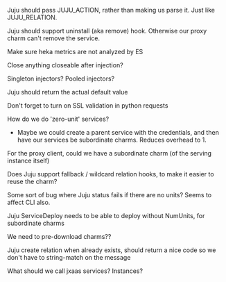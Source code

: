 Juju should pass JUJU_ACTION, rather than making us parse it.  Just like JUJU_RELATION.

Juju should support uninstall (aka remove) hook.  Otherwise our proxy charm can't remove the service.

Make sure heka metrics are not analyzed by ES

Close anything closeable after injection?

Singleton injectors?  Pooled injectors?

Juju should return the actual default value

Don't forget to turn on SSL validation in python requests

How do we do 'zero-unit' services?
* Maybe we could create a parent service with the credentials, and then have our services be subordinate charms.  Reduces overhead to 1.


For the proxy client, could we have a subordinate charm (of the serving instance itself)

Does Juju support fallback / wildcard relation hooks, to make it easier to reuse the charm?

Some sort of bug where Juju status fails if there are no units? Seems to affect CLI also.

Juju ServiceDeploy needs to be able to deploy without NumUnits, for subordinate charms


We need to pre-download charms??

Juju create relation when already exists, should return a nice code so we don't have to string-match on the message

What should we call jxaas services?  Instances?

